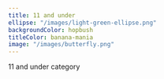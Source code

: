 ```yaml
---
title: 11 and under
ellipse: "/images/light-green-ellipse.png"
backgroundColor: hopbush
titleColor: banana-mania
image: "/images/butterfly.png"
---
```


11 and under category